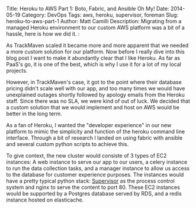 Title: Heroku to AWS Part 1: Boto, Fabric, and Ansible Oh My!
Date: 2014-05-19
Category: DevOps
Tags: aws, heroku, supervisor, foreman
Slug: heroku-to-aws-part-1
Author: Matt Camilli
Description: Migrating from a managed Heroku environment to our custom
AWS platform was a bit of a hassle, here is how we did it. :

As TrackMaven scaled it became more and more apparent that we needed a more
custom solution for our platform. Now before I really dive into this blog post
I want to make it abundantly clear that I like Heroku. As far as PaaS's go,
it is one of the best, which is why I use it for a lot of my local projects. 

However, in TrackMaven's case, it got to the point where their database pricing
didn't scale well with our app, and too many times we would have unexplained
outages shortly followed by apology emails from the Heroku staff. Since
there was no SLA, we were kind of out of luck. We decided that a custom
solution that we would implement and host on AWS would be better in the long
term. 

As a fan of Heroku, I wanted the "developer experience" in our new platform to
mimic the simplicity and function of the heroku command line interface. Through
a bit of research I landed on using fabric with ansible and several custom
python scripts to achieve this. 

To give context, the new cluster would consiste of 3 types of EC2 instances:
A web instance to serve our app to our users, a celery instance to run the data
collection tasks, and a manager instance to allow us access to the database for
customer experience purposes. The instances would have a pretty typical python
stack: [Supervisor](http://supervisord.org/) as the process control system and 
nginx to serve the content to port 80. These EC2 instances would be supported by
a Postgres database served by RDS, and a redis instance hosted on elasticache. 


